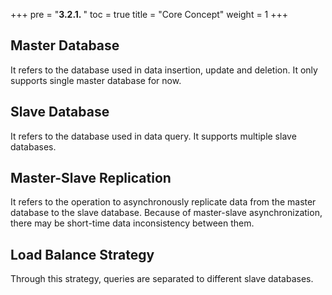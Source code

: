 +++
pre = "<b>3.2.1. </b>"
toc = true
title = "Core Concept"
weight = 1
+++

## Master Database

It refers to the database used in data insertion, update and deletion. It only supports single master database for now.

## Slave Database

It refers to the database used in data query. It supports multiple slave databases.

## Master-Slave Replication

It refers to the operation to asynchronously replicate data from the master database to the slave database. Because of master-slave asynchronization, there may be short-time data inconsistency between them.  

## Load Balance Strategy

Through this strategy, queries are separated to different slave databases.